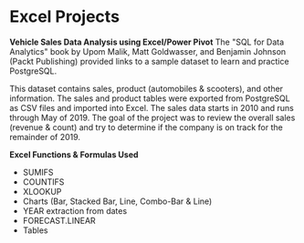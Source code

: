 # Excel Projects

**Vehicle Sales Data Analysis using Excel/Power Pivot**
The "SQL for Data Analytics" book by Upom Malik, Matt Goldwasser, and Benjamin Johnson (Packt Publishing) provided links to a sample dataset to learn and practice PostgreSQL. 

This dataset contains sales, product (automobiles & scooters), and other information. The sales and product tables were exported from PostgreSQL as CSV files and imported into Excel. The sales data starts in 2010 and runs through May of 2019. The goal of the project was to review the overall sales (revenue & count) and try to determine if the company is on track for the remainder of 2019. 

**Excel Functions & Formulas Used**
* SUMIFS
* COUNTIFS
* XLOOKUP
* Charts (Bar, Stacked Bar, Line, Combo-Bar & Line)
* YEAR extraction from dates
* FORECAST.LINEAR
* Tables
